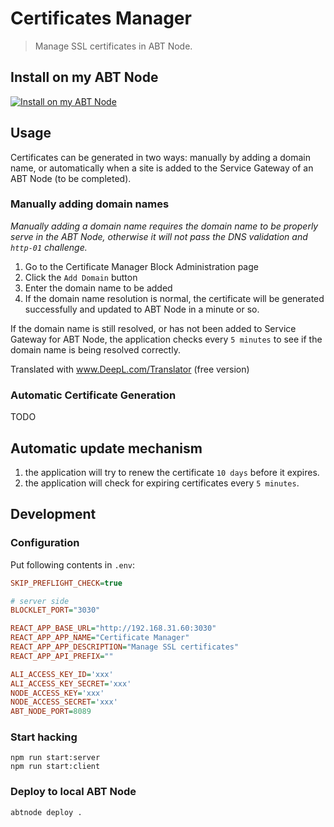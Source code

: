 # Certificates Manager

> Manage SSL certificates in ABT Node.

## Install on my ABT Node

[![Install on my ABT Node](https://raw.githubusercontent.com/blocklet/development-guide/main/assets/install_on_abtnode.svg)](https://install.arcblock.io/?action=blocklet-install&meta_url=https%3A%2F%2Fgithub.com%2Fblocklet%2Fcertificates-manager%2Freleases%2Fdownload%2F0.1.8%2Fblocklet.json)

## Usage

Certificates can be generated in two ways: manually by adding a domain name, or automatically when a site is added to the Service Gateway of an ABT Node (to be completed).

### Manually adding domain names

_Manually adding a domain name requires the domain name to be properly serve in the ABT Node, otherwise it will not pass the DNS validation and `http-01` challenge._

1. Go to the Certificate Manager Block Administration page
1. Click the `Add Domain` button
1. Enter the domain name to be added
1. If the domain name resolution is normal, the certificate will be generated successfully and updated to ABT Node in a minute or so.

If the domain name is still resolved, or has not been added to Service Gateway for ABT Node, the application checks every `5 minutes` to see if the domain name is being resolved correctly.

Translated with www.DeepL.com/Translator (free version)

### Automatic Certificate Generation

TODO

## Automatic update mechanism

1. the application will try to renew the certificate `10 days` before it expires.
1. the application will check for expiring certificates every `5 minutes`.

## Development

### Configuration

Put following contents in `.env`:

```ini
SKIP_PREFLIGHT_CHECK=true

# server side
BLOCKLET_PORT="3030"

REACT_APP_BASE_URL="http://192.168.31.60:3030"
REACT_APP_APP_NAME="Certificate Manager"
REACT_APP_APP_DESCRIPTION="Manage SSL certificates"
REACT_APP_API_PREFIX=""

ALI_ACCESS_KEY_ID='xxx'
ALI_ACCESS_KEY_SECRET='xxx'
NODE_ACCESS_KEY='xxx'
NODE_ACCESS_SECRET='xxx'
ABT_NODE_PORT=8089
```

### Start hacking

```shell
npm run start:server
npm run start:client
```

### Deploy to local ABT Node

```shell
abtnode deploy .
```
